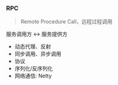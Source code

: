### RPC

> Remote Procedure Call，远程过程调用

服务调用方 &lt;-&gt; 服务提供方

* 动态代理、反射
* 同步调用、异步调用
* 协议
* 序列化/反序列化
* 网络通信: Netty
